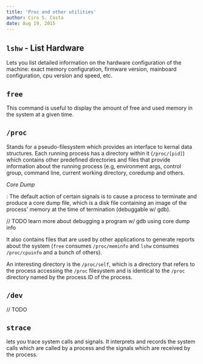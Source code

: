 ```yaml
---
title: 'Proc and other utilities'
author: Ciro S. Costa
date: Aug 19, 2015
---
```



## `lshw` - List Hardware

Lets you list detailed information on the hardware configuration of the machine: exact memory configuration, firmware version, mainboard configuration, cpu version and speed, etc.

## `free`

This command is useful to display the amount of free and used memory in the system at a given time.


## `/proc`

Stands for a pseudo-filesystem which provides an interface to kernal data structures. Each running process has a directory within it (`/proc/[pid]`) which contains other predefined directories and files that provide information about the running process (e.g, environment args, control group, command line, current working directory, coredump and others.

*Core Dump*

:   The default action of certain signals is to cause a process to terminate and produce a core dump file, which is a disk file containing an image of the process' memory at the time of termination (debuggable w/ gdb).

// TODO learn more about debugging a program w/ gdb using core dump info

It also contains files that are used by other applications to generate reports about the system (`free` consumes `/proc/meminfo` and `lshw` consumes `/proc/cpuinfo` and a bunch of others).

An interesting directory is the `/proc/self`, which is a directory that refers to the process accessing the `/proc` filesystem and is identical to the `/proc` directory named by the process ID of the process.


## `/dev`

// TODO

## `strace`

lets you trace system calls and signals. It interprets and records the system calls which are called by a process and the signals which are received by the process.


